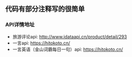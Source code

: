 ## 代码有部分注释写的很简单
### API详情地址
* 旅游评论api: http://www.idataapi.cn/product/detail/293
* 一言api:      https://hitokoto.cn/
* 一言英语（金山词霸每日一句）api:      https://hitokoto.cn/